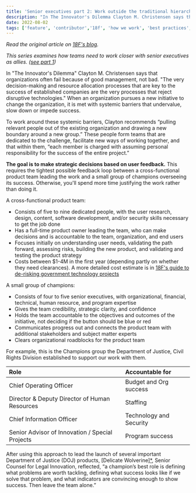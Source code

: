 ```yaml
---
title: 'Senior executives part 2: Work outside the traditional hierarchy to set up an initiative for success'
description: "In The Innovator's Dilemma Clayton M. Christensen says that organizations often fail because of good management, not bad."
date: 2022-08-02
tags: ['feature', 'contributor','18f', 'how we work', 'best practices', 'agile']
---
```


*Read the original article on [18F's blog](https://blog.18f.org/2022/08/02/senior-executives-pt2/).*

*This series examines how teams need to work closer with senior executives as allies. ([see part 1](https://blog.18f.org/2022/07/20/senior-executives-pt1/))*

In "The Innovator's Dilemma" Clayton M. Christensen says that organizations often fail because of good management, not bad. "The very decision-making and resource allocation processes that are key to the success of established companies are the very processes that reject disruptive technologies." When an organization pursues a new initiative to change the organization, it is met with systemic barriers that undervalue, slow down or impede success.

To work around these systemic barriers, Clayton recommends “pulling relevant people out of the existing organization and drawing a new boundary around a new group.” These people form teams that are dedicated to the challenge, facilitate new ways of working together, and that within them, “each member is charged with assuming personal responsibility for the success of the entire project.”

**The goal is to make strategic decisions based on user feedback.** This requires the tightest possible feedback loop between a cross-functional product team leading the work and a small group of champions overseeing its success. Otherwise, you'll spend more time justifying the work rather than doing it.

A cross-functional product team:
- Consists of five to nine dedicated people, with the user research, design, content, software development, and/or security skills necessary to get the job done
- Has a full-time product owner leading the team, who can make decisions and is accountable to the team, organization, and end users
- Focuses initially on understanding user needs, validating the path forward, assessing risks, building the new product, and validating and testing the product strategy
- Costs between $1-4M in the first year (depending partly on whether they need clearances). A more detailed cost estimate is in [18F's guide to de-risking government technology projects](https://18f.org/guides/derisking-guide/federal-field-guide/planning/#software-development-efforts-should-be-tightly-scoped-to-reduce-risk-and-avoid-overspending)

A small group of champions:

- Consists of four to five senior executives, with organizational, financial, technical, human resource, and program expertise
- Gives the team credibility, strategic clarity, and confidence
- Holds the team accountable to the objectives and outcomes of the initiative, not deciding if the button should be blue or red
- Communicates progress out and connects the product team with additional stakeholders and subject matter experts
- Clears organizational roadblocks for the product team

For example, this is the Champions group the Department of Justice, Civil Rights Division established to support our work with them.

| Role | Accountable for |
| :---- | :--------------- |
| Chief Operating Officer | Budget and Org success |
| Director & Deputy Director of Human Resources | Staffing |
| Chief Information Officer | Technology and Security |
| Senior Advisor of Innovation / Special Projects | Program success |

After using this approach to lead the launch of several important Department of Justice (DOJ) products, [Delicate Wolverine][*](https://blog.18f.org/2022/08/02/senior-executives-pt2/#anonymous), Senior Counsel for Legal Innovation, reflected, “a champion’s best role is defining what problems are worth tackling, defining what success looks like if we solve that problem, and what indicators are convincing enough to show success. Then leave the team alone.”